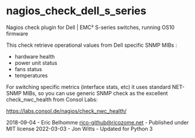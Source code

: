 # nagios_check_dell_s_series

Nagios check plugin for Dell | EMC² S-series switches, running OS10 firmware

This check retrieve operational values from Dell specific SNMP MIBs :
  - hardware health
  - power unit status
  - fans status
  - temperatures

For switching specific metrics (interface stats, etc) it uses standard NET-SNMP MIBs, so you can use generic SNMP check as the excellent check_nwc_health from Consol Labs:

https://labs.consol.de/nagios/check_nwc_health/

2018-09-04 - Eric Belhomme <rico-github@ricozome.net> - Published under MIT license
2022-03-03 - Jon Witts - Updated for Python 3
